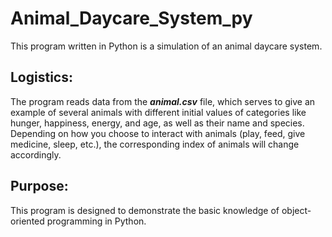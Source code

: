 # Animal_Daycare_System_py
This program written in Python is a simulation of an animal daycare system.<br/>

## Logistics:
The program reads data from the ***animal.csv*** file, which serves to give an example of several animals with different initial values of categories like hunger, happiness, energy, and age, as well as their name and species. Depending on how you choose to interact with animals (play, feed, give medicine, sleep, etc.), the corresponding index of animals will change accordingly. 

## Purpose:
This program is designed to demonstrate the basic knowledge of object-oriented programming in Python.
